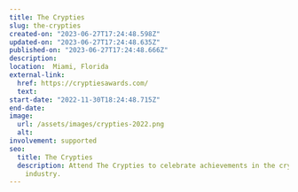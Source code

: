 ```yaml
---
title: The Crypties
slug: the-crypties
created-on: "2023-06-27T17:24:48.598Z"
updated-on: "2023-06-27T17:24:48.635Z"
published-on: "2023-06-27T17:24:48.666Z"
description:
location:  Miami, Florida
external-link:
  href: https://cryptiesawards.com/
  text:
start-date: "2022-11-30T18:24:48.715Z"
end-date:
image:
  url: /assets/images/crypties-2022.png
  alt:
involvement: supported
seo:
  title: The Crypties
  description: Attend The Crypties to celebrate achievements in the cryptocurrency
    industry.
---
```


